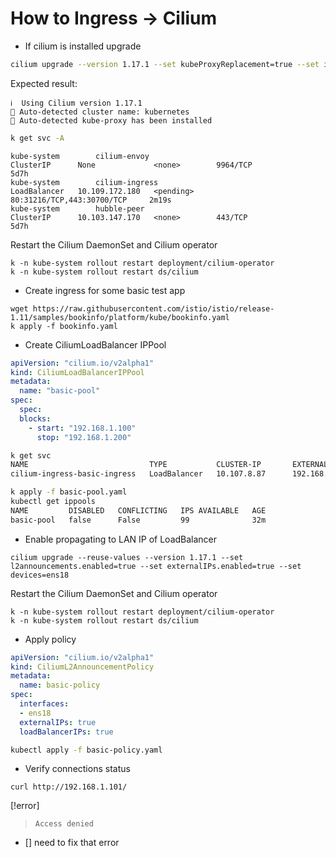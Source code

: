 # How to Ingress -> Cilium

- If cilium is installed upgrade
```bash
cilium upgrade --version 1.17.1 --set kubeProxyReplacement=true --set ingressController.enabled=true --set ingressController.loadbalancerMode=dedicated
```

Expected result:
```
ℹ️  Using Cilium version 1.17.1
🔮 Auto-detected cluster name: kubernetes
🔮 Auto-detected kube-proxy has been installed
```

```bash
k get svc -A
```

```
kube-system        cilium-envoy                                         ClusterIP      None             <none>        9964/TCP                       5d7h
kube-system        cilium-ingress                                       LoadBalancer   10.109.172.180   <pending>     80:31216/TCP,443:30700/TCP     2m19s
kube-system        hubble-peer                                          ClusterIP      10.103.147.170   <none>        443/TCP                        5d7h
```


Restart the Cilium DaemonSet and Cilium operator
```
k -n kube-system rollout restart deployment/cilium-operator
k -n kube-system rollout restart ds/cilium
```

- Create ingress for some basic test app
```
wget https://raw.githubusercontent.com/istio/istio/release-1.11/samples/bookinfo/platform/kube/bookinfo.yaml
k apply -f bookinfo.yaml
```

- Create CiliumLoadBalancer IPPool
```yaml
apiVersion: "cilium.io/v2alpha1"
kind: CiliumLoadBalancerIPPool
metadata:
  name: "basic-pool"
spec:
  spec:
  blocks:
    - start: "192.168.1.100"
      stop: "192.168.1.200"
```

```bash
k get svc
NAME                           TYPE           CLUSTER-IP       EXTERNAL-IP     PORT(S)                      AGE
cilium-ingress-basic-ingress   LoadBalancer   10.107.8.87      192.168.1.101   80:31821/TCP,443:32519/TCP   59m
```

```bash
k apply -f basic-pool.yaml
kubectl get ippools
NAME         DISABLED   CONFLICTING   IPS AVAILABLE   AGE
basic-pool   false      False         99              32m
```

- Enable propagating to LAN IP of LoadBalancer
```
cilium upgrade --reuse-values --version 1.17.1 --set l2announcements.enabled=true --set externalIPs.enabled=true --set devices=ens18
```
Restart the Cilium DaemonSet and Cilium operator
```
k -n kube-system rollout restart deployment/cilium-operator
k -n kube-system rollout restart ds/cilium
```



- Apply policy
```yaml
apiVersion: "cilium.io/v2alpha1"
kind: CiliumL2AnnouncementPolicy
metadata:
  name: basic-policy
spec:
  interfaces:
  - ens18
  externalIPs: true
  loadBalancerIPs: true
```

```bash
kubectl apply -f basic-policy.yaml
```

- Verify connections status
```
curl http://192.168.1.101/
```
[!error]
> ```
> Access denied
> ```

- [] need to fix that error

